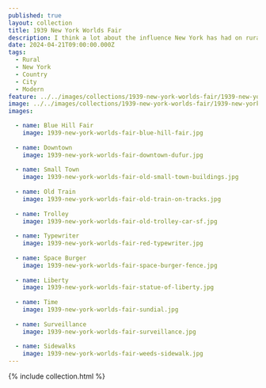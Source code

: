 ```yaml
---
published: true
layout: collection
title: 1939 New York Worlds Fair
description: I think a lot about the influence New York has had on rural places, and specifically the one I grew up in. People in rural areas love to hate on New York, while simultaneously influencing the narrative in many profound ways. People I grew up with still tell stories of New York City from 50 years ago. Most of them from movies, or the news. I am perpetually looking for backdrops for my images and stories that capture how this feels to me. I am always on the hunt for iconic images to steal from that represent New York, but the 1939 New York's World Fair provides a nice subtle backdrop for much of what I want to say.
date: 2024-04-21T09:00:00.000Z
tags:
  - Rural
  - New York
  - Country
  - City
  - Modern
feature: ../../images/collections/1939-new-york-worlds-fair/1939-new-york-worlds-fair-square.jpg
image: ../../images/collections/1939-new-york-worlds-fair/1939-new-york-worlds-fair.jpg
images:

  - name: Blue Hill Fair
    image: 1939-new-york-worlds-fair-blue-hill-fair.jpg 
    
  - name: Downtown
    image: 1939-new-york-worlds-fair-downtown-dufur.jpg 
    
  - name: Small Town
    image: 1939-new-york-worlds-fair-old-small-town-buildings.jpg 
    
  - name: Old Train
    image: 1939-new-york-worlds-fair-old-train-on-tracks.jpg 
    
  - name: Trolley
    image: 1939-new-york-worlds-fair-old-trolley-car-sf.jpg
    
  - name: Typewriter
    image: 1939-new-york-worlds-fair-red-typewriter.jpg
    
  - name: Space Burger
    image: 1939-new-york-worlds-fair-space-burger-fence.jpg
    
  - name: Liberty
    image: 1939-new-york-worlds-fair-statue-of-liberty.jpg 
    
  - name: Time
    image: 1939-new-york-worlds-fair-sundial.jpg
    
  - name: Surveillance
    image: 1939-new-york-worlds-fair-surveillance.jpg
    
  - name: Sidewalks
    image: 1939-new-york-worlds-fair-weeds-sidewalk.jpg 
---
```

{% include collection.html %}
